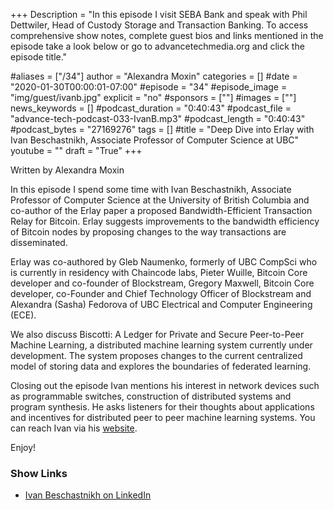 +++
Description = "In this episode I visit SEBA Bank and speak with Phil Dettwiler, Head of Custody Storage and Transaction Banking. To access comprehensive show notes, complete guest bios and links mentioned in the episode take a look below or go to advancetechmedia.org and click the episode title."

#aliases = ["/34"]
author = "Alexandra Moxin"
categories = []
#date = "2020-01-30T00:00:01-07:00"
#episode = "34"
#episode_image = "img/guest/ivanb.jpg"
explicit = "no"
#sponsors = [""]
#images = [""]
news_keywords = []
#podcast_duration = "0:40:43"
#podcast_file = "advance-tech-podcast-033-IvanB.mp3"
#podcast_length = "0:40:43"
#podcast_bytes = "27169276"
tags = []
#title = "Deep Dive into Erlay with Ivan Beschastnikh, Associate Professor of Computer Science at UBC"
youtube = ""
draft = "True"
+++

Written by Alexandra Moxin

In this episode I spend some time with Ivan Beschastnikh, Associate Professor of Computer Science at the University of British Columbia and co-author of the Erlay paper a proposed Bandwidth-Efficient Transaction Relay for Bitcoin. Erlay suggests improvements to the bandwidth efficiency of Bitcoin nodes by proposing changes to the way transactions are disseminated.

Erlay was co-authored by Gleb Naumenko, formerly of UBC CompSci who is currently in residency with Chaincode labs, Pieter Wuille, Bitcoin Core developer and co-founder of Blockstream, Gregory Maxwell, Bitcoin Core developer, co-Founder and Chief Technology Officer of Blockstream and Alexandra (Sasha) Fedorova of UBC Electrical and Computer Engineering (ECE).

We also discuss Biscotti: A Ledger for Private and Secure Peer-to-Peer Machine Learning, a distributed machine learning system currently under development. The system proposes changes to the current centralized model of storing data and explores the boundaries of federated learning.

Closing out the episode Ivan mentions his interest in network devices such as programmable switches, construction of  distributed systems and program synthesis. He asks listeners for their thoughts about applications and incentives for distributed peer to peer machine learning systems. You can reach Ivan via his [website](https://www.cs.ubc.ca/~bestchai/).

Enjoy!

### Show Links

* [Ivan Beschastnikh on LinkedIn](https://www.linkedin.com/in/ivan-beschastnikh-b63a36a7/)
